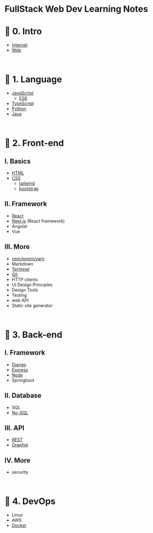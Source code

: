 # FullStack Web Dev Learning Notes

# 🌷 0. Intro

- [Internet](/0.%20Intro/Internet.md)
- [Web](/0.%20Intro/Web.md)

<br>

# 🌷 1. Language

- [JavaScript](/1.%20Language/JavaScript.md)
  - [ES6](/1.%20Language/ES6.md)
- [TypeScript](/1.%20Language/TypeScript.md)
- [Python](/1.%20Language/Python.md)
- [Java](/1.%20Language/Java.md)

<br>

# 🌷 2. Front-end

## I. Basics

- [HTML](/2.%20Front-end/HTML.md)
- [CSS](/2.%20Front-end/CSS.md)
  - [tailwind](/2.%20Front-end/tailwind.md)
  - [bootstrap](/2.%20Front-end/bootstrap.md)

## II. Framework

- [React](/2.%20Front-end/React.md)
- [Next.js](/2.%20Front-end/Nextjs.md) (React framework)
- Angular
- Vue

## III. More

- [npm/pnpm/yarn](/2.%20Front-end/npm_pnpm_yarn.md)
- Markdown
- [Terminal](/2.%20Front-end/terminal.md)
- [Git](/2.%20Front-end/git.md)
- HTTP clients
- UI Design Principles
- Design Tools
- Testing
- web API
- Static site generator

<br>

# 🌷 3. Back-end

## I. Framework

- [Django](/3.%20Back-end/Django.md)
- [Express](/3.%20Back-end/Express.md)
- [Node](/3.%20Back-end/Node.md)
- Springboot

## II. Database

- SQL
- [No-SQL](/3.%20Back-end/no-sql.md)

## III. API

- [REST](/3.%20Back-end/REST.md)
- [Graphql](/3.%20Back-end/Graphql.md)

## IV. More

- security

<br>

# 🌷 4. DevOps

- Linux
- AWS
- [Docker](/4.%20DevOps/Docker.md)

<br>
